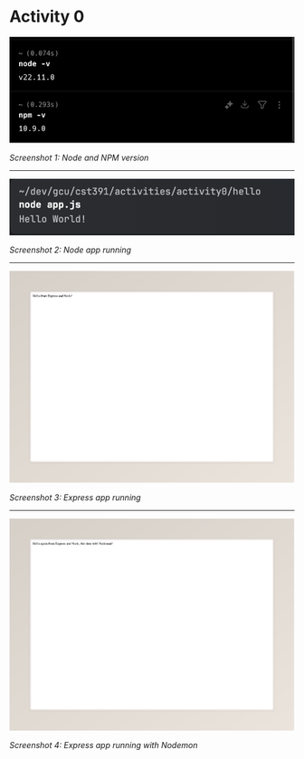 # Activity 0

![](screenshots/a0s1.png)

*Screenshot 1: Node and NPM version*

---

![](screenshots/a0s2.png)

*Screenshot 2: Node app running*

---

![](screenshots/a0s3.png)

*Screenshot 3: Express app running*

---

![](screenshots/a0s4.png)

*Screenshot 4: Express app running with Nodemon*